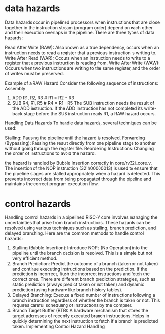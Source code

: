 # data hazards
Data hazards occur in pipelined processors when instructions that are close together in the instruction stream (program order) depend on each other and their execution overlaps 
in the pipeline. There are three types of data hazards:

Read After Write (RAW): Also known as a true dependency, occurs when an instruction needs to read a register that a previous instruction is writing to.
Write After Read (WAR): Occurs when an instruction needs to write to a register that a previous instruction is reading from.
Write After Write (WAW): Occurs when two instructions are writing to the same register, and the order of writes must be preserved.

Example of a RAW Hazard
Consider the following sequence of instructions:
Assembly
1. ADD R1, R2, R3   # R1 = R2 + R3
2. SUB R4, R1, R5   # R4 = R1 - R5
The SUB instruction needs the result of the ADD instruction. If the ADD instruction has not completed its write-back stage before the SUB instruction reads R1, a RAW hazard occurs.

Handling Data Hazards
To handle data hazards, several techniques can be used:

Stalling: Pausing the pipeline until the hazard is resolved.
Forwarding (Bypassing): Passing the result directly from one pipeline stage to another without going through the register file.
Reordering Instructions: Changing the order of instructions to avoid the hazard.

the hazard is handled by Bubble Insertion correctly in core/rv32i_core.v. 
The insertion of the NOP instruction (32'h00000013) is used to ensure that the pipeline stages are stalled appropriately when a hazard is detected. 
This prevents incorrect data from being propagated through the pipeline and maintains the correct program execution flow.

# control hazards

Handling control hazards in a pipelined RISC-V core involves managing the uncertainties that arise from branch instructions. 
These hazards can be resolved using various techniques such as stalling, branch prediction, and delayed branching. Here are the common methods to handle control hazards:

1. Stalling (Bubble Insertion):
Introduce NOPs (No Operation) into the pipeline until the branch decision is resolved.
This is a simple but not very efficient method.
2. Branch Prediction:
Predict the outcome of a branch (taken or not taken) and continue executing instructions based on the prediction.
If the prediction is incorrect, flush the incorrect instructions and fetch the correct ones.
There are different branch prediction strategies, such as static prediction (always predict taken or not taken) and dynamic prediction (using hardware like branch history tables).
3. Delayed Branching:
Execute a fixed number of instructions following a branch instruction regardless of whether the branch is taken or not.
This requires careful scheduling of instructions by the compiler.
4. Branch Target Buffer (BTB):
A hardware mechanism that stores the target addresses of recently executed branch instructions.
Helps in quickly determining the next instruction to fetch if a branch is predicted taken.
Implementing Control Hazard Handling
